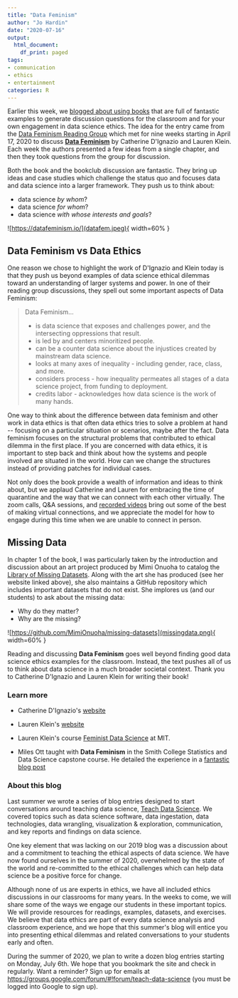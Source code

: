 ```yaml
---
title: "Data Feminism"
author: "Jo Hardin"
date: "2020-07-16"
output:
  html_document:
    df_print: paged
tags:
- communication
- ethics
- entertainment
categories: R
---
```




Earlier this week, we [blogged about using books](https://teachdatascience.com/bookclub/) that are full of fantastic examples to generate discussion questions for the classroom and for your own engagement in data science ethics.  The idea for the entry came from the [Data Feminism Reading Group](http://datafeminism.io/blog/book/data-feminism-reading-group/) which met for nine weeks starting in April 17, 2020 to discuss [**Data Feminism**](https://datafeminism.io/) by Catherine D'Ignazio and Lauren Klein.  Each week the authors presented a few ideas from a single chapter, and then they took questions from the group for discussion. 

Both the book and the bookclub discussion are fantastic.  They bring up ideas and case studies which challenge the status quo and focuses data and data science into a larger framework.  They push us to think about:

* data science *by whom*?  
* data science *for whom*?  
* data science *with whose interests and goals*?

![https://datafeminism.io/](datafem.jpeg){ width=60% }

## Data Feminism vs Data Ethics

One reason we chose to highlight the work of D'Ignazio and Klein today is that they push us beyond examples of data science ethical dilemmas toward an understanding of larger systems and power.  In one of their reading group discussions, they spell out some important aspects of Data Feminism:

> Data Feminism...  
> * is data science that exposes and challenges power, and the intersecting oppressions that result.  
> * is led by and centers minoritized people.  
> * can be a counter data science about the injustices created by mainstream data science.  
> * looks at many axes of inequality - including gender, race, class, and more.  
> * considers process - how inequality permeates all stages of a data science project, from funding to deployment.  
> * credits labor - acknowledges how data science is the work of many hands.  


One way to think about the difference between data feminism and other work in data ethics is that often data ethics tries to solve a problem at hand -- focusing on a particular situation or scenarios, maybe after the fact.  Data feminism focuses on the structural problems that contributed to ethical dilemma in the first place.  If you are concerned with data ethics, it is important to step back and think about how the systems and people involved are situated in the world.  How can we change the structures instead of providing patches for individual cases. 

Not only does the book provide a wealth of information and ideas to think about, but we applaud Catherine and Lauren for embracing the time of quarantine and the way that we can connect with each other virtually. The zoom calls, Q&A sessions, and [recorded videos](http://datafeminism.io/blog/book/data-feminism-reading-group/) bring out some of the best of making virtual connections, and we appreciate the model for how to engage during this time when we are unable to connect in person.    

## Missing Data

In chapter 1 of the book, I was particularly taken by the introduction and discussion about an art project produced by Mimi Onuoha to catalog the [Library of Missing Datasets](http://mimionuoha.com/the-library-of-missing-datasets).  Along with the art she has produced (see her website linked above), she also maintains a GitHub repository which includes important datasets that do not exist.  She implores us (and our students) to ask about the missing data:

* Why do they matter?
* Why are the missing?


![https://github.com/MimiOnuoha/missing-datasets](missingdata.png){ width=60% }


Reading and discussing **Data Feminism** goes well beyond finding good data science ethics examples for the classroom.  Instead, the text pushes all of us to think about data science in a much broader societal context.  Thank you to Catherine D'Ignazio and Lauren Klein for writing their book!


### Learn more

* Catherine D'Ignazio's [website](http://www.kanarinka.com/)

* Lauren Klein's [website](https://lklein.com/)

* Lauren Klein's course [Feminist Data Science](https://github.com/laurenfklein/feminist-data-science) at MIT.

* Miles Ott taught with **Data Feminism** in the Smith College Statistics and Data Science capstone course.  He detailed the experience in a [fantastic blog post](https://milesott.com/2020/05/11/teaching-data-feminism-to-data-science-students/)


### About this blog 

Last summer we wrote a series of blog entries designed to start conversations around teaching data science, [Teach Data Science](https://teachdatascience.com/).  We covered topics such as data science software, data ingestation, data technologies, data wrangling, visualization & exploration, communication, and key reports and findings on data science.

One key element that was lacking on our 2019 blog was a discussion about and a commitment to teaching the ethical aspects of data science.  We have now found ourselves in the summer of 2020, overwhelmed by the state of the world and re-committed to the ethical challenges which can help data science be a positive force for change.

Although none of us are experts in ethics, we have all included ethics discussions in our classrooms for many years.  In the weeks to come, we will share some of the ways we engage our students in these important topics.  We will provide resources for readings, examples, datasets, and exercises.  We believe that data ethics are part of every data science analysis and classroom experience, and we hope that this summer's blog will entice you into presenting ethical dilemmas and related conversations to your students early and often.

During the summer of 2020, we plan to write a dozen blog entries starting on Monday, July 6th.  We hope that you bookmark the site and check in regularly.  Want a reminder?  Sign up for emails at https://groups.google.com/forum/#!forum/teach-data-science (you must be logged into Google to sign up).
